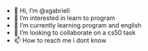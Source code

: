 - 👋 Hi, I’m @xgabriell
- 👀 I’m interested in learn to program
- 🌱 I’m currently learning program and english
- 💞️ I’m looking to collaborate on a cs50 task
- 📫 How to reach me i dont know

<!---
xgabriell/xgabriell is a ✨ special ✨ repository because its `README.md` (this file) appears on your GitHub profile.
You can click the Preview link to take a look at your changes.
--->
